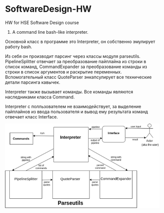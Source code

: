 # SoftwareDesign-HW
HW for HSE Software Design course

1. A command line bash-like interpreter.

Основной класс в программе это Interpreter, он собственно эмулирует работу bash.

Из себя он производит парсинг через классы модуля parseutils. PipelineSplitter отвечает за преобразование пайплайна из строки в список команд, CommandExpander за преобразование команды из строки в список аргументов и раскрытие переменных. Вспомогательный класс QuoteParser энкапсулирует все технические детали парсинга кавычек.

Interpreter также вызывает команды. Все команды являются наследниками класса Command.

Interpreter с полльзователем не взаимодействует, за выделение пайплайнов из ввода пользователя и вывод ему результата команд отвечает класс Interface.

![Architecture](cli/docs/diagram.png?raw=true)
